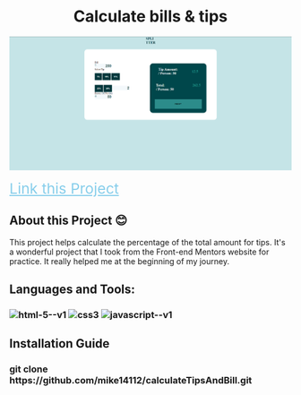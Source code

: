 <h1 style="text-align:center;"> Calculate bills & tips </h1>



<img  src="img/Splitter.png"/>

 <a href="https://mike14112.github.io/calculateTipsAndBill/
 " style="color:skyblue; font-size:26px; text-align:center; ">Link this Project   </a> 

 <h2>About this Project 😊 </h2>
 <p>This project helps calculate the percentage of the total amount for tips. It's a wonderful project that I took from the Front-end Mentors website for practice. It really helped me at the beginning of my journey.</p>

<h2> Languages and Tools: </h2>
<h3><img width="48" height="48" src="https://img.icons8.com/color/48/html-5--v1.png" alt="html-5--v1"/> <img width="48" height="48" src="https://img.icons8.com/stickers/48/css3.png" alt="css3"/> <img width="48" height="48" src="https://img.icons8.com/color/48/javascript--v1.png" alt="javascript--v1"/> </h3>
 <h2>Installation Guide</h2> 
 <h3> git clone  https://github.com/mike14112/calculateTipsAndBill.git </h3>
 
